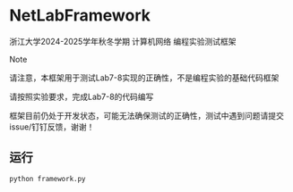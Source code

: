 # NetLabFramework

浙江大学2024-2025学年秋冬学期 计算机网络 编程实验测试框架

> [!NOTE]
> 
> 请注意，本框架用于测试Lab7-8实现的正确性，不是编程实验的基础代码框架
> 
> 请按照实验要求，完成Lab7-8的代码编写

框架目前仍处于开发状态，可能无法确保测试的正确性，测试中遇到问题请提交issue/钉钉反馈，谢谢！

## 运行

```bash
python framework.py
```